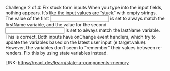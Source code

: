 Challenge 2 of 4: Fix stuck form inputs 
When you type into the input fields, nothing appears. It’s like the input values are “stuck” with empty strings. The value of the first <input> is set to always match the firstName variable, and the value for the second <input> is set to always match the lastName variable. This is correct. Both inputs have onChange event handlers, which try to update the variables based on the latest user input (e.target.value). However, the variables don’t seem to “remember” their values between re-renders. Fix this by using state variables instead.

LINK: https://react.dev/learn/state-a-components-memory